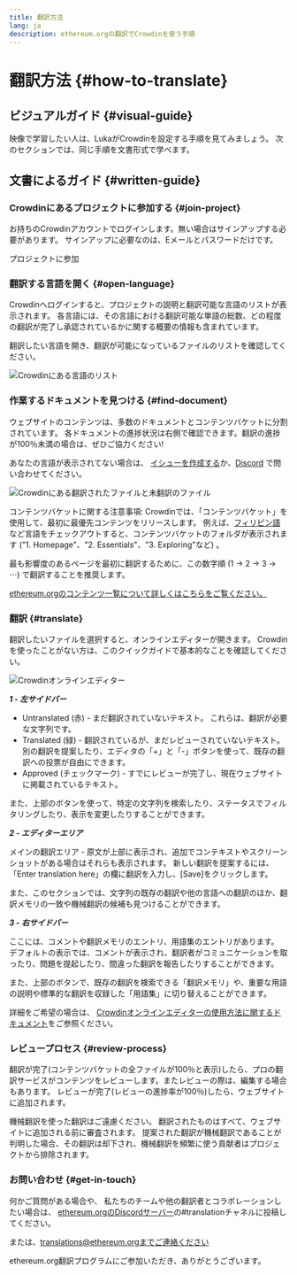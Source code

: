 ```yaml
---
title: 翻訳方法
lang: ja
description: ethereum.orgの翻訳でCrowdinを使う手順
---
```


# 翻訳方法 {#how-to-translate}

## ビジュアルガイド {#visual-guide}

映像で学習したい人は、LukaがCrowdinを設定する手順を見てみましょう。 次のセクションでは、同じ手順を文書形式で学べます。

<YouTube id="Ii7bYhanLs4" />

## 文書によるガイド {#written-guide}

### Crowdinにあるプロジェクトに参加する {#join-project}

お持ちのCrowdinアカウントでログインします。無い場合はサインアップする必要があります。 サインアップに必要なのは、Eメールとパスワードだけです。

<ButtonLink href="https://crowdin.com/project/ethereum-org/">
  プロジェクトに参加
</ButtonLink>

### 翻訳する言語を開く {#open-language}

Crowdinへログインすると、プロジェクトの説明と翻訳可能な言語のリストが表示されます。 各言語には、その言語における翻訳可能な単語の総数、どの程度の翻訳が完了し承認されているかに関する概要の情報も含まれています。

翻訳したい言語を開き、翻訳が可能になっているファイルのリストを確認してください。

![Crowdinにある言語のリスト](./list-of-languages.png)

### 作業するドキュメントを見つける {#find-document}

ウェブサイトのコンテンツは、多数のドキュメントとコンテンツバケットに分割されています。 各ドキュメントの進捗状況は右側で確認できます。翻訳の進捗が100％未満の場合は、ぜひご協力ください!

あなたの言語が表示されてない場合は、 [イシューを作成する](https://github.com/ethereum/ethereum-org-website/issues/new/choose)か、[Discord](/discord/) で問い合わせてください。

![Crowdinにある翻訳されたファイルと未翻訳のファイル](./crowdin-files.png)

コンテンツバケットに関する注意事項: Crowdinでは、「コンテンツバケット」を使用して、最初に最優先コンテンツをリリースします。 例えば、[フィリピン語](https://crowdin.com/project/ethereum-org/fil#)など言語をチェックアウトすると、コンテンツバケットのフォルダが表示されます ("1. Homepage"、"2. Essentials"、"3. Exploring"など) 。

最も影響度のあるページを最初に翻訳するために、この数字順 (1 → 2 → 3 → ⋯) で翻訳することを推奨します。

[ethereum.orgのコンテンツ一覧について詳しくはこちらをご覧ください。](/contributing/translation-program/content-buckets/)

### 翻訳 {#translate}

翻訳したいファイルを選択すると、オンラインエディターが開きます。 Crowdinを使ったことがない方は、このクイックガイドで基本的なことを確認してください。

![Crowdinオンラインエディター](./online-editor.png)

**_1 - 左サイドバー_**

- Untranslated (赤) - まだ翻訳されていないテキスト。 これらは、翻訳が必要な文字列です。
- Translated (緑) - 翻訳されているが、まだレビューされていないテキスト。 別の翻訳を提案したり、エディタの「+」と「-」ボタンを使って、既存の翻訳への投票が自由にできます。
- Approved (チェックマーク) - すでにレビューが完了し、現在ウェブサイトに掲載されているテキスト。

また、上部のボタンを使って、特定の文字列を検索したり、ステータスでフィルタリングしたり、表示を変更したりすることができます。

**_2 - エディターエリア_**

メインの翻訳エリア - 原文が上部に表示され、追加でコンテキストやスクリーンショットがある場合はそれらも表示されます。 新しい翻訳を提案するには、「Enter translation here」の欄に翻訳を入力し、[Save]をクリックします。

また、このセクションでは、文字列の既存の翻訳や他の言語への翻訳のほか、翻訳メモリの一致や機械翻訳の候補も見つけることができます。

**_3 - 右サイドバー_**

ここには、コメントや翻訳メモリのエントリ、用語集のエントリがあります。 デフォルトの表示では、コメントが表示され、翻訳者がコミュニケーションを取ったり、問題を提起したり、間違った翻訳を報告したりすることができます。

また、上部のボタンで、既存の翻訳を検索できる「翻訳メモリ」や、重要な用語の説明や標準的な翻訳を収録した「用語集」に切り替えることができます。

詳細をご希望の場合は、 [Crowdinオンラインエディターの使用方法に関するドキュメント](https://support.crowdin.com/online-editor/)をご参照ください。

### レビュープロセス {#review-process}

翻訳が完了(コンテンツバケットの全ファイルが100％と表示)したら、プロの翻訳サービスがコンテンツをレビューします。またレビューの際は、編集する場合もあります。 レビューが完了(レビューの進捗率が100％)したら、ウェブサイトに追加されます。

<Alert className="max-w-[55rem] mx-auto">
<AlertEmoji text=":warning:"/>
<AlertContent>
  機械翻訳を使った翻訳はご遠慮ください。 翻訳されたものはすべて、ウェブサイトに追加される前に審査されます。 提案された翻訳が機械翻訳であることが判明した場合、その翻訳は却下され、機械翻訳を頻繁に使う貢献者はプロジェクトから排除されます。
</AlertContent>
</Alert>

### お問い合わせ {#get-in-touch}

何かご質問がある場合や、 私たちのチームや他の翻訳者とコラボレーションしたい場合は、 [ethereum.orgのDiscordサーバー](/discord/)の#translationチャネルに投稿してください。

または、translations@ethereum.orgまでご連絡ください

ethereum.org翻訳プログラムにご参加いただき、ありがとうございます。
